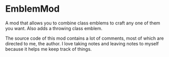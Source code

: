 # EmblemMod
A mod that allows you to combine class emblems to craft any one of them you want. Also adds a throwing class emblem.

The source code of this mod contains a lot of comments, most of which are directed to me, the author.
I love taking notes and leaving notes to myself because it helps me keep track of things.
